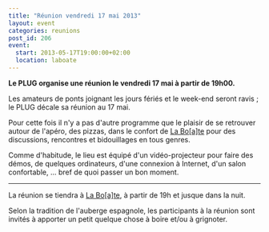 ```yaml
---
title: "Réunion vendredi 17 mai 2013"
layout: event
categories: reunions
post_id: 206
event:
  start: 2013-05-17T19:00:00+02:00
  location: laboate
---
```


**Le PLUG organise une réunion le vendredi 17 mai à partir de 19h00.**

Les amateurs de ponts joignant les jours fériés et le week-end seront ravis ; le PLUG décale sa réunion au 17 mai.

Pour cette fois il n'y a pas d'autre programme que le plaisir de se retrouver autour de l'apéro, des pizzas, dans le confort de [La Bo\[a\]te](http://laboate.com/) pour des discussions, rencontres et bidouillages en tous genres.

Comme d'habitude, le lieu est équipé d'un vidéo-projecteur pour faire des démos, de quelques ordinateurs, d'une connexion à Internet, d'un salon confortable, … bref de quoi passer un bon moment.

----

La réunion se tiendra à [La Bo\[a\]te](http://laboate.com/), à partir de 19h et jusque dans la nuit.

Selon la tradition de l'auberge espagnole, les participants à la réunion sont invités à apporter un petit quelque chose à boire et/ou à grignoter.
